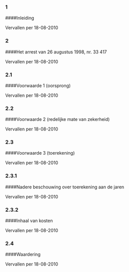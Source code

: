 <meta http-equiv='Content-Type' content='text/html; charset=utf-8' />

### 1  

####Inleiding

Vervallen per 18-08-2010 

### 2  

####Het arrest van 26 augustus 1998, nr. 33 417

Vervallen per 18-08-2010 

### 2.1  

####Voorwaarde 1 (oorsprong)

Vervallen per 18-08-2010 

### 2.2  

####Voorwaarde 2 (redelijke mate van zekerheid)

Vervallen per 18-08-2010 

### 2.3  

####Voorwaarde 3 (toerekening)

Vervallen per 18-08-2010 

### 2.3.1  

####Nadere beschouwing over toerekening aan de jaren

Vervallen per 18-08-2010 

### 2.3.2  

####Inhaal van kosten

Vervallen per 18-08-2010 

### 2.4  

####Waardering

Vervallen per 18-08-2010 

